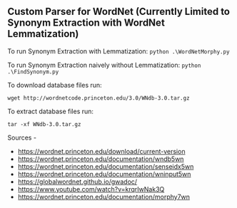 ## Custom Parser for WordNet (Currently Limited to Synonym Extraction with WordNet Lemmatization)

To run Synonym Extraction with Lemmatization:
    ```
    python .\WordNetMorphy.py
    ```
    
To run Synonym Extraction naively without Lemmatization:
    ```
    python .\FindSynonym.py
    ```

To download database files run:

`wget http://wordnetcode.princeton.edu/3.0/WNdb-3.0.tar.gz`

To extract database files run:

`tar -xf WNdb-3.0.tar.gz`

Sources - 
- https://wordnet.princeton.edu/download/current-version
- https://wordnet.princeton.edu/documentation/wndb5wn 
- https://wordnet.princeton.edu/documentation/senseidx5wn
- https://wordnet.princeton.edu/documentation/wninput5wn
- https://globalwordnet.github.io/gwadoc/
- https://www.youtube.com/watch?v=krqrIwNak3Q
- https://wordnet.princeton.edu/documentation/morphy7wn 
